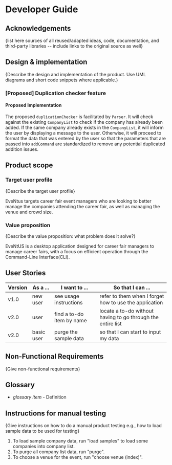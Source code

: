 # Developer Guide

## Acknowledgements

{list here sources of all reused/adapted ideas, code, documentation, and third-party libraries -- include links to the original source as well}

## Design & implementation

{Describe the design and implementation of the product. Use UML diagrams and short code snippets where applicable.}
<br>
### [Proposed] Duplication checker feature
#### Proposed Implementation
The proposed <code>duplicationChecker</code> is facilitated by <code>Parser</code>. It will check against the existing
<code>CompanyList</code> to check if the company has already been added. If the same company already exists in the
<code>CompanyList</code>, it will inform the user by displaying a message to the user. Otherwise, it will proceed to 
format the data that was entered by the user so that the parameters that are passed into <code>addCommand</code> are
standardized to remove any potential duplicated addition issues.

## Product scope
### Target user profile

{Describe the target user profile}

EveNtus targets career fair event managers who are looking to better manage the companies attending the career fair, as well as managing the venue and crowd size. 

### Value proposition

{Describe the value proposition: what problem does it solve?}

EveNtUS is a desktop application designed for career fair managers to manage career fairs, with a focus on efficient operation through the Command-Line Interface(CLI).


## User Stories

| Version | As a ... | I want to ... | So that I can ...|
|---------|----------|---------------|------------------|
| v1.0    |new user|see usage instructions|refer to them when I forget how to use the application|
| v2.0    |user|find a to-do item by name|locate a to-do without having to go through the entire list|
| v2.0    |basic user|purge the sample data|so that I can start to input my data|


## Non-Functional Requirements

{Give non-functional requirements}

## Glossary

* *glossary item* - Definition

## Instructions for manual testing

{Give instructions on how to do a manual product testing e.g., how to load sample data to be used for testing}

1. To load sample company data, run "load samples" to load some companies into company list. 
2. To purge all company list data, run "purge".
3. To choose a venue for the event, run "choose venue (index)".